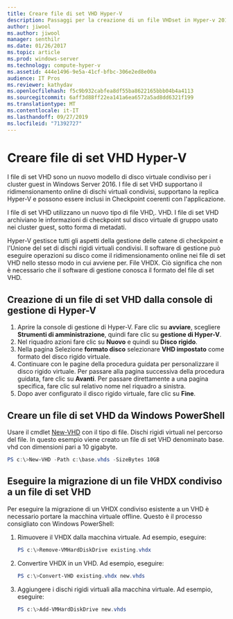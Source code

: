 ```yaml
---
title: Creare file di set VHD Hyper-V
description: Passaggi per la creazione di un file VHDset in Hyper-v 2016
author: jiwool
ms.author: jiwool
manager: senthilr
ms.date: 01/26/2017
ms.topic: article
ms.prod: windows-server
ms.technology: compute-hyper-v
ms.assetid: 444e1496-9e5a-41cf-bfbc-306e2ed8e00a
audience: IT Pros
ms.reviewer: kathydav
ms.openlocfilehash: f5c9b932cabfea8df55ba8622165bbb04b4a4113
ms.sourcegitcommit: 6aff3d88ff22ea141a6ea6572a5ad8dd6321f199
ms.translationtype: MT
ms.contentlocale: it-IT
ms.lasthandoff: 09/27/2019
ms.locfileid: "71392727"
---
```

# <a name="create-hyper-v-vhd-set-files"></a>Creare file di set VHD Hyper-V
I file di set VHD sono un nuovo modello di disco virtuale condiviso per i cluster guest in Windows Server 2016. I file di set VHD supportano il ridimensionamento online di dischi virtuali condivisi, supportano la replica Hyper-V e possono essere inclusi in Checkpoint coerenti con l'applicazione. 

I file di set VHD utilizzano un nuovo tipo di file VHD,. VHD. I file di set VHD archiviano le informazioni di checkpoint sul disco virtuale di gruppo usato nei cluster guest, sotto forma di metadati.

Hyper-V gestisce tutti gli aspetti della gestione delle catene di checkpoint e l'Unione del set di dischi rigidi virtuali condivisi. Il software di gestione può eseguire operazioni su disco come il ridimensionamento online nei file di set VHD nello stesso modo in cui avviene per. File VHDX. Ciò significa che non è necessario che il software di gestione conosca il formato del file di set VHD.

## <a name="create-a-vhd-set-file-from-hyper-v-manager"></a>Creazione di un file di set VHD dalla console di gestione di Hyper-V

1.  Aprire la console di gestione di Hyper-V. Fare clic su **avviare**, scegliere **Strumenti di amministrazione**, quindi fare clic su **gestione di Hyper-V**.
2.  Nel riquadro azioni fare clic su **Nuovo** e quindi su **Disco rigido**.
3.  Nella pagina Selezione **formato disco** selezionare **VHD impostato** come formato del disco rigido virtuale.
4.  Continuare con le pagine della procedura guidata per personalizzare il disco rigido virtuale. Per passare alla pagina successiva della procedura guidata, fare clic su **Avanti**. Per passare direttamente a una pagina specifica, fare clic sul relativo nome nel riquadro a sinistra.
5.  Dopo aver configurato il disco rigido virtuale, fare clic su **Fine**.

## <a name="create-a-vhd-set-file-from-windows-powershell"></a>Creare un file di set VHD da Windows PowerShell

Usare il cmdlet [New-VHD](https://technet.microsoft.com/library/hh848503.aspx) con il tipo di file. Dischi rigidi virtuali nel percorso del file. In questo esempio viene creato un file di set VHD denominato base. vhd con dimensioni pari a 10 gigabyte.

``` PowerShell
PS c:\>New-VHD -Path c:\base.vhds -SizeBytes 10GB
```

## <a name="migrate-a-shared-vhdx-file-to-a-vhd-set-file"></a>Eseguire la migrazione di un file VHDX condiviso a un file di set VHD

Per eseguire la migrazione di un VHDX condiviso esistente a un VHD è necessario portare la macchina virtuale offline. Questo è il processo consigliato con Windows PowerShell:

1. Rimuovere il VHDX dalla macchina virtuale. Ad esempio, eseguire: 
   ``` PowerShell
   PS c:\>Remove-VMHardDiskDrive existing.vhdx
   ```
  
2. Convertire VHDX in un VHD. Ad esempio, eseguire:
   ``` PowerShell
   PS c:\>Convert-VHD existing.vhdx new.vhds
   ```
  
3. Aggiungere i dischi rigidi virtuali alla macchina virtuale. Ad esempio, eseguire:
   ``` PowerShell
   PS c:\>Add-VMHardDiskDrive new.vhds
   ```
  



